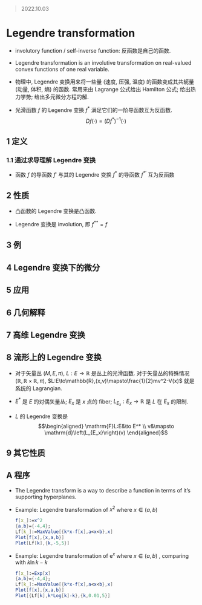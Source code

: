 > 2022.10.03

# Legendre transformation

- involutory function / self-inverse function: 反函数是自己的函数.

- Legendre transformation is an involutive transformation on real-valued convex functions of one real variable.

- 物理中, Legendre 变换用来将一些量 (速度, 压强, 温度) 的函数变成其共轭量 (动量, 体积, 熵) 的函数.
  常用来由 Lagrange 公式给出 Hamilton 公式; 给出热力学势; 给出多元微分方程的解.

- 光滑函数 $f$ 的 Legendre 变换 $f^*$ 满足它们的一阶导函数互为反函数.
  $$Df(\cdot)=(Df^*)^{-1}(\cdot)$$

## 1 定义

### 1.1 通过求导理解 Legendre 变换

- 函数 $f$ 的导函数 $f'$ 与其的 Legendre 变换 $f^*$ 的导函数 $f^{*'}$ 互为反函数

## 2 性质

- 凸函数的 Legendre 变换是凸函数.

- Legendre 变换是 involution, 即 $f^{**}=f$

## 3 例

## 4 Legendre 变换下的微分

## 5 应用

## 6 几何解释

## 7 高维 Legendre 变换

## 8 流形上的 Legendre 变换

- 对于矢量丛 $(M,E,\pi)$, $L:E\to\mathbb{R}$ 是丛上的光滑函数.
  对于矢量丛的特殊情况 $(\mathbb{R},\mathbb{R}\times\mathbb{R},\pi)$, $L:E\to\mathbb{R},(x,v)\mapsto\frac{1}{2}mv^2-V(x)$ 就是系统的 Lagrangian.

- $E^*$ 是 $E$ 的对偶矢量丛; $E_x$ 是 $x$ 点的 fiber; $L_{E_{x}}:E_{x}\to\mathbb{R}$ 是 $L$ 在 $E_{x}$ 的限制.

- $L$ 的 Legendre 变换是
  $$\begin{aligned}
  \mathrm{F}L:E&\to E^* \\
  v&\mapsto \mathrm{d}\left(L_{E_x}\right)(v)
  \end{aligned}$$

## 9 其它性质

## A 程序

- The Legendre transform is a way to describe a function in terms of it’s supporting hyperplanes.

- Example: Legendre transformation of  $x^2$ where  $x\in(a,b)$ 
  ```Mathematica
  f[x_]:=x^2
  {a,b}={-4,4};
  Lf[k_]:=MaxValue[{k*x-f[x],a<x<b},x]
  Plot[f[x],{x,a,b}]
  Plot[Lf[k],{k,-5,5}]
  ```

- Example: Legendre transformation of  $\mathrm{e}^x$ where  $x\in(a,b)$ , comparing with $k\ln k-k$
  ```Mathematica
  f[x_]:=Exp[x]
  {a,b}={-4,4};
  Lf[k_]:=MaxValue[{k*x-f[x],a<x<b},x]
  Plot[f[x],{x,a,b}]
  Plot[{Lf[k],k*Log[k]-k},{k,0.01,5}]
  ```


<!--stackedit_data:
eyJoaXN0b3J5IjpbLTkyODIwMTYwNywtODc2MDIwOTI1LC0xMj
M5MTcwNzkwLDEwNzkyNDkxMjMsMTcwMTcxNzczMCwtMTM0ODIw
Nzc4NSwtNzM4ODYwMjk4LC0yNTU0MjM3NzEsLTIwMjMxOTI5Nz
AsLTk4ODgxMTgzMSw5MDA5NzY1MThdfQ==
-->